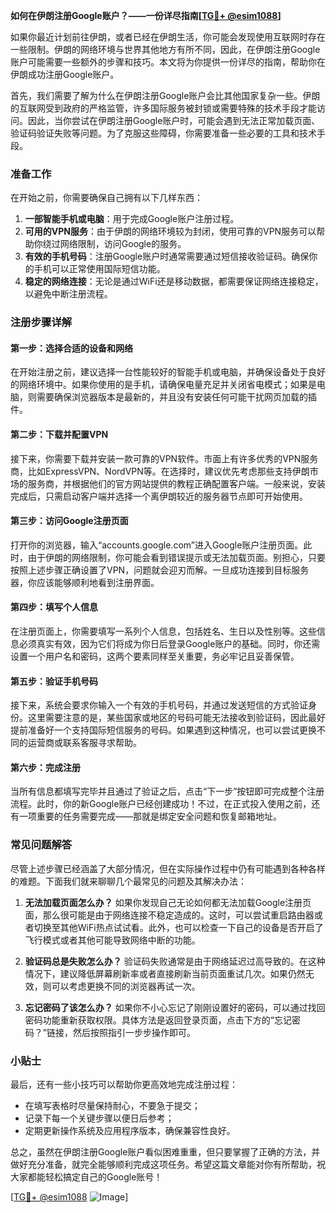 **如何在伊朗注册Google账户？——一份详尽指南[[TG💪+ @esim1088](https://t.me/s/esim1088)]**

如果你最近计划前往伊朗，或者已经在伊朗生活，你可能会发现使用互联网时存在一些限制。伊朗的网络环境与世界其他地方有所不同，因此，在伊朗注册Google账户可能需要一些额外的步骤和技巧。本文将为你提供一份详尽的指南，帮助你在伊朗成功注册Google账户。

首先，我们需要了解为什么在伊朗注册Google账户会比其他国家复杂一些。伊朗的互联网受到政府的严格监管，许多国际服务被封锁或需要特殊的技术手段才能访问。因此，当你尝试在伊朗注册Google账户时，可能会遇到无法正常加载页面、验证码验证失败等问题。为了克服这些障碍，你需要准备一些必要的工具和技术手段。

### 准备工作

在开始之前，你需要确保自己拥有以下几样东西：

1. **一部智能手机或电脑**：用于完成Google账户注册过程。
2. **可用的VPN服务**：由于伊朗的网络环境较为封闭，使用可靠的VPN服务可以帮助你绕过网络限制，访问Google的服务。
3. **有效的手机号码**：注册Google账户时通常需要通过短信接收验证码。确保你的手机可以正常使用国际短信功能。
4. **稳定的网络连接**：无论是通过WiFi还是移动数据，都需要保证网络连接稳定，以避免中断注册流程。

### 注册步骤详解

#### 第一步：选择合适的设备和网络

在开始注册之前，建议选择一台性能较好的智能手机或电脑，并确保设备处于良好的网络环境中。如果你使用的是手机，请确保电量充足并关闭省电模式；如果是电脑，则需要确保浏览器版本是最新的，并且没有安装任何可能干扰网页加载的插件。

#### 第二步：下载并配置VPN

接下来，你需要下载并安装一款可靠的VPN软件。市面上有许多优秀的VPN服务商，比如ExpressVPN、NordVPN等。在选择时，建议优先考虑那些支持伊朗市场的服务商，并根据他们的官方网站提供的教程正确配置客户端。一般来说，安装完成后，只需启动客户端并选择一个离伊朗较近的服务器节点即可开始使用。

#### 第三步：访问Google注册页面

打开你的浏览器，输入“accounts.google.com”进入Google账户注册页面。此时，由于伊朗的网络限制，你可能会看到错误提示或无法加载页面。别担心，只要按照上述步骤正确设置了VPN，问题就会迎刃而解。一旦成功连接到目标服务器，你应该能够顺利地看到注册界面。

#### 第四步：填写个人信息

在注册页面上，你需要填写一系列个人信息，包括姓名、生日以及性别等。这些信息必须真实有效，因为它们将成为你日后登录Google账户的基础。同时，你还需设置一个用户名和密码，这两个要素同样至关重要，务必牢记且妥善保管。

#### 第五步：验证手机号码

接下来，系统会要求你输入一个有效的手机号码，并通过发送短信的方式验证身份。这里需要注意的是，某些国家或地区的号码可能无法接收到验证码，因此最好提前准备好一个支持国际短信服务的号码。如果遇到这种情况，也可以尝试更换不同的运营商或联系客服寻求帮助。

#### 第六步：完成注册

当所有信息都填写完毕并且通过了验证之后，点击“下一步”按钮即可完成整个注册流程。此时，你的新Google账户已经创建成功！不过，在正式投入使用之前，还有一项重要的任务需要完成——那就是绑定安全问题和恢复邮箱地址。

### 常见问题解答

尽管上述步骤已经涵盖了大部分情况，但在实际操作过程中仍有可能遇到各种各样的难题。下面我们就来聊聊几个最常见的问题及其解决办法：

1. **无法加载页面怎么办？**
   如果你发现自己无论如何都无法加载Google注册页面，那么很可能是由于网络连接不稳定造成的。这时，可以尝试重启路由器或者切换至其他WiFi热点试试看。此外，也可以检查一下自己的设备是否开启了飞行模式或者其他可能导致网络中断的功能。

2. **验证码总是失败怎么办？**
   验证码失败通常是由于网络延迟过高导致的。在这种情况下，建议降低屏幕刷新率或者直接刷新当前页面重试几次。如果仍然无效，则可以考虑更换不同的浏览器再试一次。

3. **忘记密码了该怎么办？**
   如果你不小心忘记了刚刚设置好的密码，可以通过找回密码功能重新获取权限。具体方法是返回登录页面，点击下方的“忘记密码？”链接，然后按照指引一步步操作即可。

### 小贴士

最后，还有一些小技巧可以帮助你更高效地完成注册过程：
- 在填写表格时尽量保持耐心，不要急于提交；
- 记录下每一个关键步骤以便日后参考；
- 定期更新操作系统及应用程序版本，确保兼容性良好。

总之，虽然在伊朗注册Google账户看似困难重重，但只要掌握了正确的方法，并做好充分准备，就完全能够顺利完成这项任务。希望这篇文章能对你有所帮助，祝大家都能轻松搞定自己的Google账号！

[[TG💪+ @esim1088](https://t.me/s/esim1088) ![Image](https://i.postimg.cc/4NQfJmqS/Snipaste-2025-05-13-00-14-12.png)]